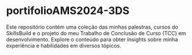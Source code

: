 # portifolioAMS2024-3DS
Este repositório contém uma coleção das minhas palestras, cursos do SkillsBuild e o projeto do meu Trabalho de Conclusão de Curso (TCC) em desenvolvimento. Explore o conteúdo para obter insights sobre minha experiência e habilidades em diversos tópicos.
